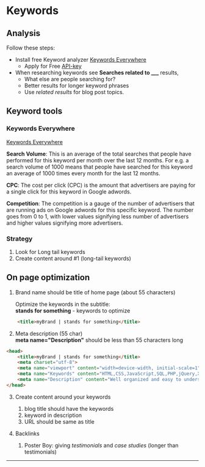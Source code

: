 # Keywords




## Analysis
Follow these steps:
* Install free Keyword analyzer [Keywords Everywhere](https://keywordseverywhere.com/)
  * Apply for Free [API-key](https://keywordseverywhere.com/api-key-sent.html)
* When researching keywords see **Searches related to ___** results,
  * What else are people searching for?
  * Better results for longer keyword phrases
  * Use *related results* for blog post topics.





## Keyword tools

### Keywords Everywhere
[Keywords Everywhere](https://keywordseverywhere.com/)

**Search Volume**: This is an average of the total searches that people have performed for this keyword per month over the last 12 months. For e.g. a search volume of 1000 means that people have searched for this keyword an average of 1000 times every month for the last 12 months.

**CPC**: The cost per click (CPC) is the amount that advertisers are paying for a single click for this keyword in Google adwords.

**Competition**: The competition is a gauge of the number of advertisers that are running ads on Google adwords for this specific keyword. The number goes from 0 to 1, with lower values signifying less number of advertisers and higher values signifying more advertisers.

### Strategy
1. Look for Long tail keywords
2. Create content around #1 (long-tail keywords)

## On page optimization

1. Brand name should be title of home page (about 55 characters)

    Optimize the keywords in the subtitle:\
    **stands for something** - keywords to optimize

```html
    <title>myBrand | stands for something</title>
```

2. Meta description (55 char)\
    **meta name="Description"** should be less than 55 characters long

```html
<head>
    <title>myBrand | stands for something</title>
    <meta charset="utf-8">
    <meta name="viewport" content="width=device-width, initial-scale=1">
    <meta name="Keywords" content="HTML,CSS,JavaScript,SQL,PHP,jQuery,XML,DOM,Bootstrap,Python,Java,Web development,W3C,tutorials,programming,training,learning,quiz,primer,lessons,references,examples,exercises,source code,colors,demos,tips">
    <meta name="Description" content="Well organized and easy to understand Web building tutorials with lots of examples of how to use HTML, CSS, JavaScript, SQL, PHP, Python, Bootstrap, Java and XML.">
</head>
```

3. Create content around your keywords
   1. blog title should have the keywords
   2. keyword in description
   3. URL should be same as title


4. Backlinks
   1. Poster Boy: giving _testimonials_ and _case studies_ (longer than testimonials)

---

